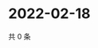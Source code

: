# 2022-02-18

共 0 条

<!-- BEGIN WEIBO -->
<!-- 最后更新时间 Fri Feb 18 2022 16:13:55 GMT+0800 (China Standard Time) -->

<!-- END WEIBO -->

